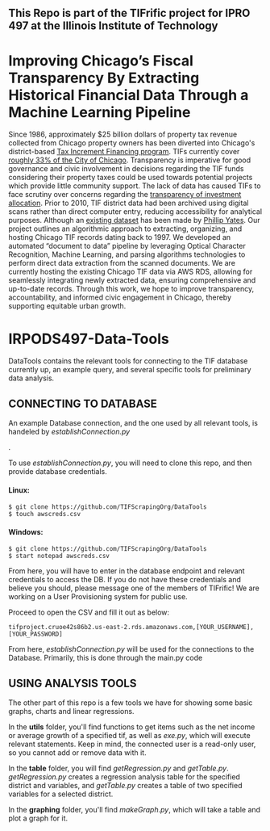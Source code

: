 ## This Repo is part of the TIFrific project for IPRO 497 at the Illinois Institute of Technology
# Improving Chicago’s Fiscal Transparency By Extracting Historical Financial Data Through a Machine Learning Pipeline

Since 1986, approximately $25 billion dollars of property tax revenue collected from Chicago property owners has been diverted into Chicago's district-based [Tax Increment Financing program](https://tifreports.com/illinois-illumination). TIFs currently cover [roughly 33% of the City of Chicago](https://chicagopolicyreview.org/2023/04/13/redevelopment-for-who-how-tif-redistributes-public-funds-to-the-wealthy/). Transparency is imperative for good governance and civic involvement in decisions regarding the TIF funds considering their property taxes could be used towards potential projects which provide little community support. The lack of data has caused TIFs to face scrutiny over concerns regarding the [transparency of investment allocation](https://socialistworker.org/2017/07/27/protesting-another-tif-theft-in-chicago). Prior to 2010, TIF district data had been archived using digital scans rather than direct computer entry, reducing accessibility for analytical purposes. Although an [existing dataset](https://github.com/philipayates/chicago2022TIF) has been made by [Phillip Yates](https://github.com/philipayates). Our project outlines an algorithmic approach to extracting, organizing, and hosting Chicago TIF records dating back to 1997. We developed an automated “document to data” pipeline by leveraging Optical Character Recognition, Machine Learning, and parsing algorithms technologies to perform direct data extraction from the scanned documents. We are currently hosting the existing Chicago TIF data via AWS RDS, allowing for seamlessly integrating newly extracted data, ensuring comprehensive and up-to-date records. Through this work, we hope to improve transparency, accountability, and informed civic engagement in Chicago, thereby supporting equitable urban growth.</p>


# IRPODS497-Data-Tools

<p>DataTools contains the relevant tools for connecting to the TIF database currently up, an example query, and several specific tools for preliminary data analysis.</p>

<h2>CONNECTING TO DATABASE</h2>
<p>An example Database connection, and the one used by all relevant tools, is handeled by <i>establishConnection.py</i></p>. 
<p>To use <i>establishConnection.py</i>, you will need to clone this repo, and then provide database credentials.</p>

<h4>Linux:</h4>

```
$ git clone https://github.com/TIFScrapingOrg/DataTools
$ touch awscreds.csv
```

<h4>Windows:</h4>

```
$ git clone https://github.com/TIFScrapingOrg/DataTools
$ start notepad awscreds.csv
```

<p>From here, you will have to enter in the database endpoint and relevant credentials to access the DB. If you do not have these credentials and believe you should, please message one of the members of TIFrific! We are working on a User Provisioning system for public use.</p>
<p>Proceed to open the CSV and fill it out as below:</p>

`tifproject.cruoe42s86b2.us-east-2.rds.amazonaws.com,[YOUR_USERNAME],[YOUR_PASSWORD]`

<p>From here, <i>establishConnection.py</i> will be used for the connections to the Database. Primarily, this is done through the main.py code</p>

<h2>USING ANALYSIS TOOLS</h2>
<p>The other part of this repo is a few tools we have for showing some basic graphs, charts and linear regressions.</p>
<p>In the <b>utils</b> folder, you'll find functions to get items such as the net income or average growth of a specified tif, as well as <em>exe.py</em>, which will execute relevant statements. Keep in mind, the connected user is a read-only user, so you cannot add or remove data with it.</p>
<p>In the <b>table</b> folder, you will find <em>getRegression.py</em> and <em>getTable.py</em>. <em>getRegression.py</em> creates a regression analysis table for the specified district and variables, and <em>getTable.py</em> creates a table of two specified variables for a selected district.</p>
<p>In the <b>graphing</b> folder, you'll find <em>makeGraph.py</em>, which will take a table and plot a graph for it.</p>

